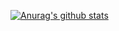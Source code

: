 [![Anurag's github stats](https://github-readme-stats.vercel.app/api?username=zulf4)](https://github.com/anuraghazra/github-readme-stats)
